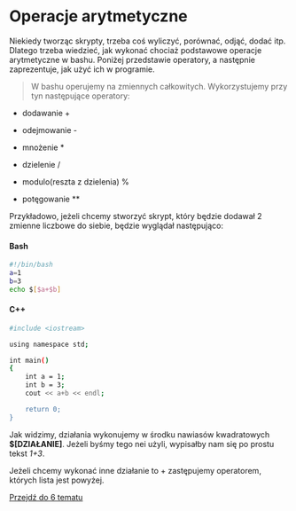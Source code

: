 # Operacje arytmetyczne

Niekiedy tworząc skrypty, trzeba coś wyliczyć, porównać, odjąć, dodać itp. Dlatego trzeba wiedzieć, jak wykonać chociaż podstawowe operacje arytmetyczne w bashu. Poniżej przedstawie operatory, a następnie zaprezentuje, jak użyć ich w programie.

> W bashu operujemy na zmiennych całkowitych. Wykorzystujemy przy tyn następujące operatory:

+ dodawanie + 

+ odejmowanie -

+ mnożenie * 

+ dzielenie / 

+ modulo(reszta z dzielenia) % 

+ potęgowanie **

Przykładowo, jeżeli chcemy stworzyć skrypt, który będzie dodawał 2 zmienne liczbowe do siebie, będzie wyglądał następująco:

<!-- tabs:start -->

#### **Bash**

```bash
#!/bin/bash
a=1
b=3
echo $[$a+$b]
```

#### **C++**

```bash
#include <iostream>

using namespace std;

int main()
{
    int a = 1;
    int b = 3;
    cout << a+b << endl;

    return 0;
}

```

<!-- tabs:end -->

Jak widzimy, działania wykonujemy w środku nawiasów kwadratowych **$[DZIAŁANIE]**. Jeżeli byśmy tego nei użyli, wypisałby nam się po prostu tekst *1+3*.

Jeżeli chcemy wykonać inne działanie to + zastępujemy  operatorem, których lista jest powyżej.

[Przejdź do 6 tematu](/content/r4/t6)